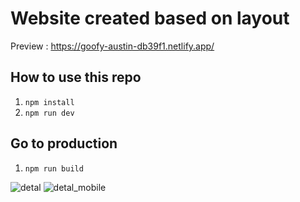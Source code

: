 # Website created based on layout

Preview : https://goofy-austin-db39f1.netlify.app/

## How to use this repo
1. `npm install`
2. `npm run dev`


## Go to production
1. `npm run build`


![detal](https://user-images.githubusercontent.com/26602351/111479349-2c38cf80-8731-11eb-84ea-f7f09cd51658.png)
![detal_mobile](https://user-images.githubusercontent.com/26602351/111479353-2d69fc80-8731-11eb-91f4-94949823fde3.png)

